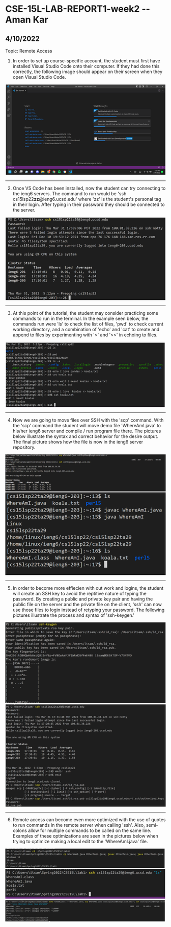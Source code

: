 # CSE-15L-LAB-REPORT1-week2 -- Aman Kar

## 4/10/2022


Topic: Remote Access


1. In order to set up course-specific account, the student must first have installed Visual Studio Code onto their computer.
If they had done this correctly, the following image should appear on their screen when they open Visual Studio Code. 

![Image](VSCode.png)

---

2. Once VS Code has been installed, now the student can try connecting to the ieng6
servers. The command to run would be 'ssh cs15lsp22**zz**@ieng6.ucsd.edu' where 
'zz' is the student's personal tag in their login. After typing in their password
they should be connected to the server. 

![Image](ServerLogIn.png)

--- 

3. At this point of the tutorial, the student may consider practicing some commands
to run in the terminal. In the example seen below, the commands run were 'ls' to 
check the list of files, 'pwd' to check current working directory, and a combination of 'echo' and 'cat' to create and append to files by experimenting with '>' and '>>' in echoing to files. 

![Image](PracticeCommands.png)

---

4. Now we are going to move files over SSH with the 'scp' command.  With the 'scp' command the student will move demo file 'WhereAmI.java' to his/her ieng6 server and compile / run program file there. The pictures below illustrate the syntax and correct behavior for the desire output. The final picture shows how the file is now in the ieng6 server repository. 

![Image](scpMoving.png)
![Image](scpIengRep.png)

--- 

5. In order to become more effiecien with out work and logins, the student will create an SSH key to avoid the reptitive nature of typing the password. By creating a public and private key pair and having the public file on the server and the private file on the client, 'ssh' can now use those files to login instead of retyping your password. The following pictures illustrate the process and syntax of 'ssh-keygen.'

![Image](keygenp1.png)
![Image](keygenp2.png)

--- 

6. Remote access can become even more optimized with the use of quotes to run commands in the remote server when calling 'ssh'. Also, semi-colons allow for multiple commands to be called on the same line. Examples of these optimizations are seen in the pictures below when trying to optimize making a local edit to the 'WhereAmI.java' file. 

![Image](optimizep1.png)
![Image](optimizep2.png)
![Image](optimizep3.png)

